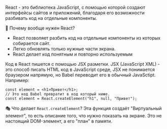 React - это библиотека JavaScript, с помощью которой создают интерфейсы сайтов и приложений, благодаря его возможности разбивать код на отдельные компоненты.

🧠 Почему вообще нужен React?
* React позволяет разбить код на отдельные компоненты из которых собирается сайт.
* Легко обновлять только нужные части экрана.
* React делает код понятным и повторно используемым

Код в React пишется с помощью JSX разметки.
JSX (JavaScript XML) - это способ писать HTML код в JavaScript среде, JSX не понимается браузером напрямую, но Babel переводит его в обычный JavaSctipt.
Например: 
```TSX
const element = <h1>Привет</h1>;
// Это код Babel превратит в код который ниже.
const element = React.createElement("h1", null, "Привет");
```

🎭 Что делает `React.createElement`?
Эта функция создаёт "Виртуальный элемент", то есть описание того, что нужно показать на экране. Это не настоящий DOM-элемент, а его "план" в памяти.